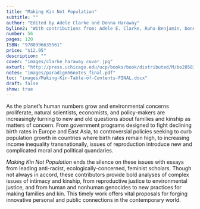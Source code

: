 ```yaml
---
title: "Making Kin Not Population"
subtitle: ""
author: "Edited by Adele Clarke and Donna Haraway"
byline2: "With contributions from: Adele E. Clarke, Ruha Benjamin, Donna Haraway, Michelle Murphy, Yu-Ling Huang, Chia-Ling Wu and Kim TallBear"
number: 56
pages: 120
ISBN: "9780996635561"
price: "$12.95"
description: ""
cover: "images/clarke_haraway_cover.jpg"
exturl: "http://press.uchicago.edu/ucp/books/book/distributed/M/bo28583407.html"
notes: "images/paradigm56notes_final.pdf"
toc: "images/Making-Kin-Table-of-Contents-FINAL.docx"
draft: false
show: true
---
```


As the planet’s human numbers grow and environmental concerns proliferate, natural scientists, economists, and policy-makers are increasingly turning to new and old questions about families and kinship as matters of concern. From government programs designed to fight declining birth rates in Europe and East Asia, to controversial policies seeking to curb population growth in countries where birth rates remain high, to increasing income inequality transnationally, issues of reproduction introduce new and complicated moral and political quandaries.

*Making Kin Not Population* ends the silence on these issues with essays from leading anti-racist, ecologically-concerned, feminist scholars. Though not always in accord, these contributors provide bold analyses of complex issues of intimacy and kinship, from reproductive justice to environmental justice, and from human and nonhuman genocides to new practices for making families and kin. This timely work offers vital proposals for forging innovative personal and public connections in the contemporary world.
